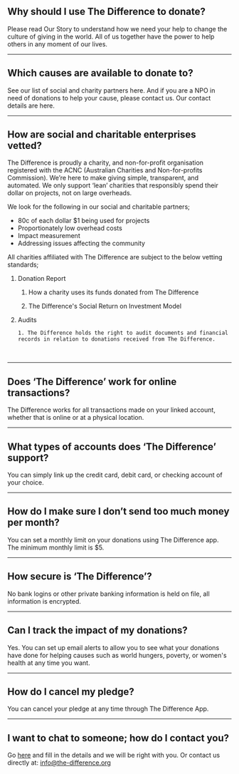 ## Why should I use The Difference to donate?

Please read Our Story to understand how we need your help to change the culture of giving in the world. All of us together have the power to help others in any moment of our lives.
<br>

---

## Which causes are available to donate to?

See our list of social and charity partners here. And if you are a NPO in need of donations to help your cause, please contact us. Our contact details are here.
<br>

---

## How are social and charitable enterprises vetted?

The Difference is proudly a charity, and non-for-profit organisation registered with the ACNC (Australian Charities and Non-for-profits Commission). We’re here to make giving simple, transparent, and automated. We only support ‘lean’ charities that responsibly spend their dollar on projects, not on large overheads.

We look for the following in our social and charitable partners;

- 80c of each dollar $1 being used for projects
- Proportionately low overhead costs
- Impact measurement
- Addressing issues affecting the community

All charities affiliated with The Difference are subject to the below vetting standards;

1.  Donation Report

    1. How a charity uses its funds donated from The Difference

    2. The Difference's Social Return on Investment Model

2.  Audits

        1. The Difference holds the right to audit documents and financial records in relation to donations received from The Difference.

    <br>

---

## Does ‘The Difference’ work for online transactions?

The Difference works for all transactions made on your linked account, whether that is online or at a physical location.
<br>

---

## What types of accounts does ‘The Difference’ support?

You can simply link up the credit card, debit card, or checking account of your choice.
<br>

---

## How do I make sure I don’t send too much money per month?

You can set a monthly limit on your donations using The Difference app. The minimum monthly limit is $5.
<br>

---

## How secure is ‘The Difference’?

No bank logins or other private banking information is held on file, all information is encrypted.
<br>

---

## Can I track the impact of my donations?

Yes. You can set up email alerts to allow you to see what your donations have done for helping causes such as world hungers, poverty, or women's health at any time you want.
<br>

---

## How do I cancel my pledge?

You can cancel your pledge at any time through The Difference App.
<br>

---

## I want to chat to someone; how do I contact you?

Go [here](https://www.the-difference.org/contact "The Difference Contact Form") and fill in the details and we will be right with you. Or contact us directly at:
info@the-difference.org
<br>
